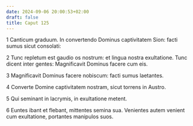 ```yaml
---
date: 2024-09-06 20:00:53+02:00
draft: false
title: Caput 125
---
```





1 Canticum graduum. In convertendo Dominus captivitatem Sion: facti sumus sicut consolati:

2 Tunc repletum est gaudio os nostrum: et lingua nostra exultatione. Tunc dicent inter gentes: Magnificavit Dominus facere cum eis.

3 Magnificavit Dominus facere nobiscum: facti sumus laetantes.

4 Converte Domine captivitatem nostram, sicut torrens in Austro.

5 Qui seminant in lacrymis, in exultatione metent.

6 Euntes ibant et flebant, mittentes semina sua. Venientes autem venient cum exultatione, portantes manipulos suos.

